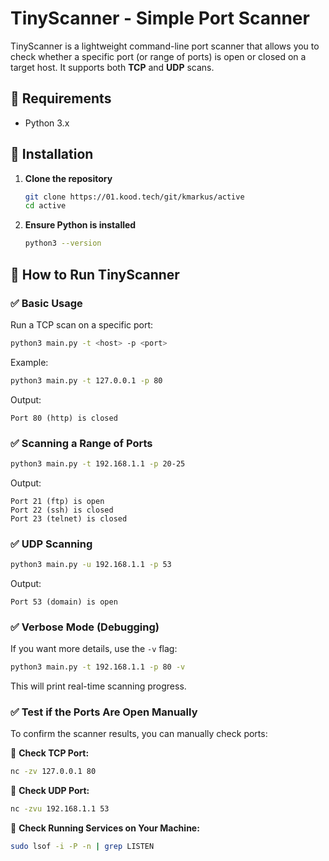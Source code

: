 # TinyScanner - Simple Port Scanner

TinyScanner is a lightweight command-line port scanner that allows you to check whether a specific port (or range of ports) is open or closed on a target host. It supports both **TCP** and **UDP** scans.

## 📌 Requirements
- Python 3.x

## 🔧 Installation
1. **Clone the repository**
   ```bash
   git clone https://01.kood.tech/git/kmarkus/active
   cd active
   ```
2. **Ensure Python is installed**
   ```bash
   python3 --version
   ```

## 🚀 How to Run TinyScanner

### ✅ **Basic Usage**
Run a TCP scan on a specific port:
```bash
python3 main.py -t <host> -p <port>
```
Example:
```bash
python3 main.py -t 127.0.0.1 -p 80
```
Output:
```
Port 80 (http) is closed
```

### ✅ **Scanning a Range of Ports**
```bash
python3 main.py -t 192.168.1.1 -p 20-25
```
Output:
```
Port 21 (ftp) is open
Port 22 (ssh) is closed
Port 23 (telnet) is closed
```

### ✅ **UDP Scanning**
```bash
python3 main.py -u 192.168.1.1 -p 53
```
Output:
```
Port 53 (domain) is open
```

### ✅ **Verbose Mode (Debugging)**
If you want more details, use the `-v` flag:
```bash
python3 main.py -t 192.168.1.1 -p 80 -v
```
This will print real-time scanning progress.

### ✅ **Test if the Ports Are Open Manually**
To confirm the scanner results, you can manually check ports:

🔹 **Check TCP Port:**
```bash
nc -zv 127.0.0.1 80
```

🔹 **Check UDP Port:**
```bash
nc -zvu 192.168.1.1 53
```

🔹 **Check Running Services on Your Machine:**
```bash
sudo lsof -i -P -n | grep LISTEN
```
